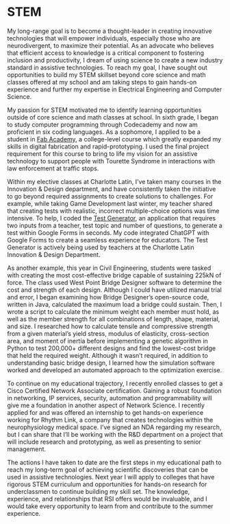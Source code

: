 # STEM

My long-range goal is to become a thought-leader in creating innovative technologies that will empower individuals, especially those who are neurodivergent, to maximize their potential. As an advocate who believes that efficient access to knowledge is a critical component to fostering inclusion and productivity, I dream of using science to create a new industry standard in assistive technologies. To reach my goal, I have sought out opportunities to build my STEM skillset beyond core science and math classes offered at my school and am taking steps to gain hands-on experience and further my expertise in Electrical Engineering and Computer Science. 

My passion for STEM motivated me to identify learning opportunities outside of core science and math classes at school. In sixth grade, I began to study computer programming through Codecademy and now am proficient in six coding languages. As a sophomore, I applied to be a student in [Fab Academy](./disability-forewarning-system/index.md), a college-level course which greatly expanded my skills in digital fabrication and rapid-prototyping. I used the final project requirement for this course to bring to life my vision for an assistive technology to support people with Tourette Syndrome in interactions with law enforcement at traffic stops. 

Within my elective classes at Charlotte Latin, I’ve taken many courses in the Innovation & Design department, and have consistently taken the initiative to go beyond required assignments to create solutions to challenges. For example, while taking Game Development last winter, my teacher shared that creating tests with realistic, incorrect multiple-choice options was time intensive. To help, I coded the [Test Generator](./test-generator/index.md), an application that requires two inputs from a teacher, test topic and number of questions, to generate a test within Google Forms in seconds. My code integrated ChatGPT with Google Forms to create a seamless experience for educators. The Test Generator is actively being used by teachers at the Charlotte Latin Innovation & Design Department. 

As another example, this year in Civil Engineering, students were tasked with creating the most cost-effective bridge capable of sustaining 225kN of force. The class used West Point Bridge Designer software to determine the cost and strength of each design. Although I could have utilized manual trial and error, I began examining how Bridge Designer’s open-source code, written in Java, calculated the maximum load a bridge could sustain. Then, I wrote a script to calculate the minimum weight each member must hold, as well as the member strength for all combinations of length, shape, material, and size. I researched how to calculate tensile and compressive strength from a given material’s yield stress, modulus of elasticity, cross-section area, and moment of inertia before implementing a genetic algorithm in Python to test 200,000+ different designs and find the lowest-cost bridge that held the required weight. Although it wasn’t required, in addition to understanding basic bridge design, I learned how the simulation software worked and developed an automated approach to the optimization exercise. 

To continue on my educational trajectory, I recently enrolled classes to get a Cisco Certified Network Associate certification. Gaining a robust foundation in networking, IP services, security, automation and programmability will give me a foundation in another aspect of Network Science. I recently applied for and was offered an internship to get hands-on experience working for Rhythm Link, a company that creates technologies within the neurophysiology medical space. I’ve signed an NDA regarding my research, but I can share that I’ll be working with the R&D department on a project that will include research and prototyping, as well as presenting to senior management. 

The actions I have taken to date are the first steps in my educational path to reach my long-term goal of achieving scientific discoveries that can be used in assistive technologies. Next year I will apply to colleges that have rigorous STEM curriculum and opportunities for hands-on research for underclassmen to continue building my skill set. The knowledge, experience, and relationships that RSI offers would be invaluable, and I would take every opportunity to learn from and contribute to the summer experience. 
